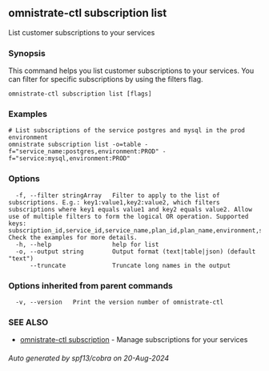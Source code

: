 ## omnistrate-ctl subscription list

List customer subscriptions to your services

### Synopsis

This command helps you list customer subscriptions to your services.
You can filter for specific subscriptions by using the filters flag.

```
omnistrate-ctl subscription list [flags]
```

### Examples

```
# List subscriptions of the service postgres and mysql in the prod environment
omnistrate subscription list -o=table -f="service_name:postgres,environment:PROD" -f="service:mysql,environment:PROD"
```

### Options

```
  -f, --filter stringArray   Filter to apply to the list of subscriptions. E.g.: key1:value1,key2:value2, which filters subscriptions where key1 equals value1 and key2 equals value2. Allow use of multiple filters to form the logical OR operation. Supported keys: subscription_id,service_id,service_name,plan_id,plan_name,environment,subscription_owner_name,subscription_owner_email,status. Check the examples for more details.
  -h, --help                 help for list
  -o, --output string        Output format (text|table|json) (default "text")
      --truncate             Truncate long names in the output
```

### Options inherited from parent commands

```
  -v, --version   Print the version number of omnistrate-ctl
```

### SEE ALSO

* [omnistrate-ctl subscription](omnistrate-ctl_subscription.md)	 - Manage subscriptions for your services

###### Auto generated by spf13/cobra on 20-Aug-2024
